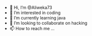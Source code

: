- 👋 Hi, I’m @Aliweka73
- 👀 I’m interested in coding
- 🌱 I’m currently learning java
- 💞️ I’m looking to collaborate on hacking
- 📫 How to reach me ...

<!---
Aliweka73/Aliweka73 is a ✨ special ✨ repository because its `README.md` (this file) appears on your GitHub profile.
You can click the Preview link to take a look at your changes.
--->
